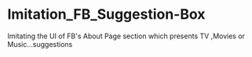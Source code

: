 # Imitation_FB_Suggestion-Box
Imitating the UI of FB's About Page section which presents TV ,Movies or Music...suggestions 
